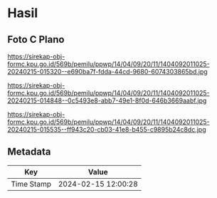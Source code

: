 # Hasil

## Foto C Plano

https://sirekap-obj-formc.kpu.go.id/569b/pemilu/ppwp/14/04/09/20/11/1404092011025-20240215-015320--e690ba7f-fdda-44cd-9680-6074303865bd.jpg

https://sirekap-obj-formc.kpu.go.id/569b/pemilu/ppwp/14/04/09/20/11/1404092011025-20240215-014848--0c5493e8-abb7-49e1-8f0d-646b3669aabf.jpg

https://sirekap-obj-formc.kpu.go.id/569b/pemilu/ppwp/14/04/09/20/11/1404092011025-20240215-015535--ff943c20-cb03-41e8-b455-c9895b24c8dc.jpg


## Metadata

| Key        | Value               |
| ---------- | ------------------- |
| Time Stamp | 2024-02-15 12:00:28 |



